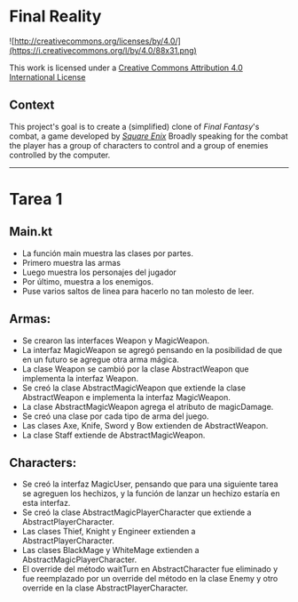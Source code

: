 Final Reality
=============

![http://creativecommons.org/licenses/by/4.0/](https://i.creativecommons.org/l/by/4.0/88x31.png)

This work is licensed under a
[Creative Commons Attribution 4.0 International License](http://creativecommons.org/licenses/by/4.0/)

Context
-------

This project's goal is to create a (simplified) clone of _Final Fantasy_'s combat, a game developed
by [_Square Enix_](https://www.square-enix.com)
Broadly speaking for the combat the player has a group of characters to control and a group of
enemies controlled by the computer.

---

Tarea 1
===

Main.kt
-
- La función main muestra las clases por partes.
- Primero muestra las armas
- Luego muestra los personajes del jugador
- Por último, muestra a los enemigos.
- Puse varios saltos de linea para hacerlo no tan molesto de leer.

Armas:
-
- Se crearon las interfaces Weapon y MagicWeapon.
- La interfaz MagicWeapon se agregó pensando en la posibilidad de que en un futuro se agregue otra arma mágica.
- La clase Weapon se cambió por la clase AbstractWeapon que implementa la interfaz Weapon.
- Se creó la clase AbstractMagicWeapon que extiende la clase AbstractWeapon e implementa la interfaz MagicWeapon.
- La clase AbstractMagicWeapon agrega el atributo de magicDamage.
- Se creó una clase por cada tipo de arma del juego.
- Las clases Axe, Knife, Sword y Bow extienden de AbstractWeapon.
- La clase Staff extiende de AbstractMagicWeapon.

Characters:
-
- Se creó la interfaz MagicUser, pensando que para una siguiente tarea se agreguen los hechizos, y la función de lanzar un hechizo estaría en esta interfaz.
- Se creó la clase AbstractMagicPlayerCharacter que extiende a AbstractPlayerCharacter.
- Las clases Thief, Knight y Engineer extienden a AbstractPlayerCharacter.
- Las clases BlackMage y WhiteMage extienden a AbstractMagicPlayerCharacter.
- El override del método waitTurn en AbstractCharacter fue eliminado y fue reemplazado por un override del método en la clase Enemy y otro override en la clase AbstractPlayerCharacter.

